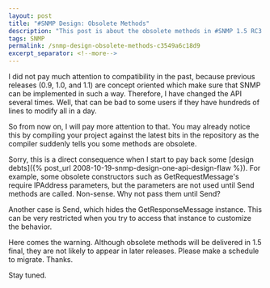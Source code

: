 ```yaml
---
layout: post
title: "#SNMP Design: Obsolete Methods"
description: "This post is about the obsolete methods in #SNMP 1.5 RC3."
tags: SNMP
permalink: /snmp-design-obsolete-methods-c3549a6c18d9
excerpt_separator: <!--more-->
---
```

I did not pay much attention to compatibility in the past, because previous releases (0.9, 1.0, and 1.1) are concept oriented which make sure that SNMP can be implemented in such a way. Therefore, I have changed the API several times. Well, that can be bad to some users if they have hundreds of lines to modify all in a day.
<!--more-->

So from now on, I will pay more attention to that. You may already notice this by compiling your project against the latest bits in the repository as the compiler suddenly tells you some methods are obsolete.

Sorry, this is a direct consequence when I start to pay back some [design debts]({% post_url 2008-10-19-snmp-design-one-api-design-flaw %}). For example, some obsolete constructors such as GetRequestMessage's require IPAddress parameters, but the parameters are not used until Send methods are called. Non-sense. Why not pass them until Send? 

Another case is Send, which hides the GetResponseMessage instance. This can be very restricted when you try to access that instance to customize the behavior.

Here comes the warning. Although obsolete methods will be delivered in 1.5 final, they are not likely to appear in later releases. Please make a schedule to migrate. Thanks.

Stay tuned.
